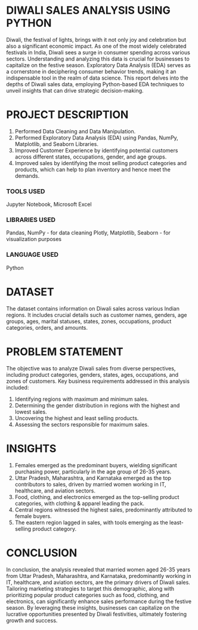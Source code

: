 # DIWALI SALES ANALYSIS USING PYTHON

Diwali, the festival of lights, brings with it not only joy and celebration but also a significant economic impact. As one of the most widely celebrated festivals in India, Diwali sees a surge in consumer spending across various sectors. Understanding and analyzing this data is crucial for businesses to capitalize on the festive season. Exploratory Data Analysis (EDA) serves as a cornerstone in deciphering consumer behavior trends, making it an indispensable tool in the realm of data science. This report delves into the depths of Diwali sales data, employing Python-based EDA techniques to unveil insights that can drive strategic decision-making.

# PROJECT DESCRIPTION

1. Performed Data Cleaning and Data Manipulation.
2. Performed Exploratory Data Analysis (EDA) using Pandas, NumPy, Matplotlib, and Seaborn Libraries.
3. Improved Customer Experience by identifying potential customers across different states, occupations, gender, and age groups.
4. Improved sales by identifying the most selling product categories and products, which can help to plan inventory and hence meet the demands.

### TOOLS USED
Jupyter Notebook, Microsoft Excel

### LIBRARIES USED
Pandas, NumPy - for data cleaning
Plotly, Matplotlib, Seaborn - for visualization purposes

### LANGUAGE USED
Python

# DATASET

The dataset contains information on Diwali sales across various Indian regions. It includes crucial details such as customer names, genders, age groups, ages, marital statuses, states, zones, occupations, product categories, orders, and amounts. 

# PROBLEM STATEMENT

The objective was to analyze Diwali sales from diverse perspectives, including product categories, genders, states, ages, occupations, and zones of customers. Key business requirements addressed in this analysis included:

1. Identifying regions with maximum and minimum sales.
2. Determining the gender distribution in regions with the highest and lowest sales.
3. Uncovering the highest and least selling products.
4. Assessing the sectors responsible for maximum sales.

# INSIGHTS

1. Females emerged as the predominant buyers, wielding significant purchasing power, particularly in the age group of 26-35 years.
2. Uttar Pradesh, Maharashtra, and Karnataka emerged as the top contributors to sales, driven by married women working in IT, healthcare, and aviation sectors.
3. Food, clothing, and electronics emerged as the top-selling product categories, with clothing & apparel leading the pack.
4. Central regions witnessed the highest sales, predominantly attributed to female buyers.
5. The eastern region lagged in sales, with tools emerging as the least-selling product category.

# CONCLUSION

In conclusion, the analysis revealed that married women aged 26-35 years from Uttar Pradesh, Maharashtra, and Karnataka, predominantly working in IT, healthcare, and aviation sectors, are the primary drivers of Diwali sales. Tailoring marketing strategies to target this demographic, along with prioritizing popular product categories such as food, clothing, and electronics, can significantly enhance sales performance during the festive season. By leveraging these insights, businesses can capitalize on the lucrative opportunities presented by Diwali festivities, ultimately fostering growth and success.




